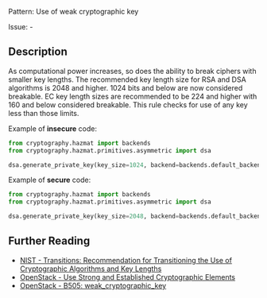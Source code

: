 Pattern: Use of weak cryptographic key

Issue: -

## Description

As computational power increases, so does the ability to break ciphers with
smaller key lengths. The recommended key length size for RSA and DSA
algorithms is 2048 and higher. 1024 bits and below are now considered
breakable. EC key length sizes are recommended to be 224 and higher with 160
and below considered breakable. This rule checks for use of any key
less than those limits.


Example of **insecure** code:

```python
from cryptography.hazmat import backends
from cryptography.hazmat.primitives.asymmetric import dsa

dsa.generate_private_key(key_size=1024, backend=backends.default_backend())
```

Example of **secure** code:

```python
from cryptography.hazmat import backends
from cryptography.hazmat.primitives.asymmetric import dsa

dsa.generate_private_key(key_size=2048, backend=backends.default_backend())
```

## Further Reading

* [NIST - Transitions: Recommendation for Transitioning the Use of Cryptographic Algorithms and Key Lengths](http://nvlpubs.nist.gov/nistpubs/Legacy/SP/nistspecialpublication800-131a.pdf)
* [OpenStack - Use Strong and Established Cryptographic Elements](https://security.openstack.org/guidelines/dg_strong-crypto.html)
* [OpenStack - B505: weak_cryptographic_key](https://docs.openstack.org/developer/bandit/plugins/weak_cryptographic_key.html)
